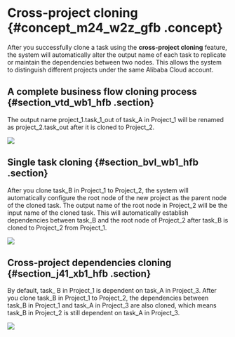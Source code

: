 # Cross-project cloning {#concept_m24_w2z_gfb .concept}

After you successfully clone a task using the **cross-project cloning** feature, the system will automatically alter the output name of each task to replicate or maintain the dependencies between two nodes. This allows the system to distinguish different projects under the same Alibaba Cloud account.

## A complete business flow cloning process {#section_vtd_wb1_hfb .section}

The output name project\_1.task\_1\_out of task\_A in Project\_1 will be renamed as project\_2.task\_out after it is cloned to Project\_2.

![](http://static-aliyun-doc.oss-cn-hangzhou.aliyuncs.com/assets/img/21853/154470630713009_en-US.jpg)

## Single task cloning {#section_bvl_wb1_hfb .section}

After you clone task\_B in Project\_1 to Project\_2, the system will automatically configure the root node of the new project as the parent node of the cloned task. The output name of the root node in Project\_2 will be the input name of the cloned task. This will automatically establish dependencies between task\_B and the root node of Project\_2 after task\_B is cloned to Project\_2 from Project\_1.

![](http://static-aliyun-doc.oss-cn-hangzhou.aliyuncs.com/assets/img/21853/154470630713010_en-US.jpg)

## Cross-project dependencies cloning {#section_j41_xb1_hfb .section}

By default, task\_ B in Project\_1 is dependent on task\_A in Project\_3. After you clone task\_B in Project\_1 to Project\_2, the dependencies between task\_B in Project\_1 and task\_A in Project\_3 are also cloned, which means task\_B in Project\_2 is still dependent on task\_A in Project\_3.

![](http://static-aliyun-doc.oss-cn-hangzhou.aliyuncs.com/assets/img/21853/154470630713011_en-US.jpg)

